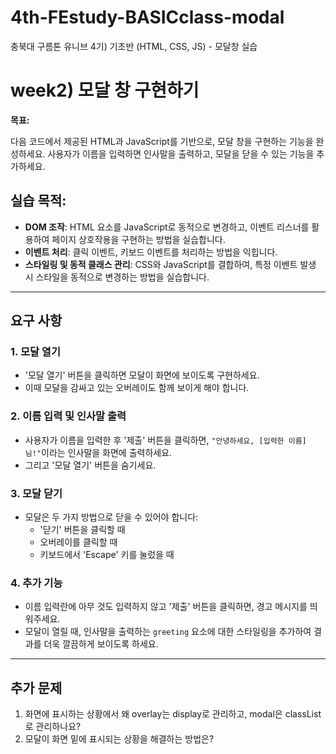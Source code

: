 # 4th-FEstudy-BASICclass-modal
충북대 구름톤 유니브 4기) 기초반 (HTML, CSS, JS) - 모달창 실습



# week2) 모달 창 구현하기

**목표:**

다음 코드에서 제공된 HTML과 JavaScript를 기반으로, 모달 창을 구현하는 기능을 완성하세요. 사용자가 이름을 입력하면 인사말을 출력하고, 모달을 닫을 수 있는 기능을 추가하세요.

## 실습 목적:

- **DOM 조작**: HTML 요소를 JavaScript로 동적으로 변경하고, 이벤트 리스너를 활용하여 페이지 상호작용을 구현하는 방법을 실습합니다.
- **이벤트 처리**: 클릭 이벤트, 키보드 이벤트를 처리하는 방법을 익힙니다.
- **스타일링 및 동적 클래스 관리**: CSS와 JavaScript를 결합하여, 특정 이벤트 발생 시 스타일을 동적으로 변경하는 방법을 실습합니다.

---

## 요구 사항

### 1. **모달 열기**

- '모달 열기' 버튼을 클릭하면 모달이 화면에 보이도록 구현하세요.
- 이때 모달을 감싸고 있는 오버레이도 함께 보이게 해야 합니다.

### 2. **이름 입력 및 인사말 출력**

- 사용자가 이름을 입력한 후 '제출' 버튼을 클릭하면, `"안녕하세요, [입력한 이름]님!"`이라는 인사말을 화면에 출력하세요.
- 그리고 '모달 열기' 버튼을 숨기세요.

### 3. **모달 닫기**

- 모달은 두 가지 방법으로 닫을 수 있어야 합니다:
    - '닫기' 버튼을 클릭할 때
    - 오버레이를 클릭할 때
    - 키보드에서 'Escape' 키를 눌렀을 때

### 4. **추가 기능**

- 이름 입력란에 아무 것도 입력하지 않고 '제출' 버튼을 클릭하면, 경고 메시지를 띄워주세요.
- 모달이 열릴 때, 인사말을 출력하는 `greeting` 요소에 대한 스타일링을 추가하여 결과를 더욱 깔끔하게 보이도록 하세요.

---

## 추가 문제

1. 화면에 표시하는 상황에서 왜 overlay는 display로 관리하고, modal은 classList로 관리하나요?
2. 모달이 화면 밑에 표시되는 상황을 해결하는 방법은?
